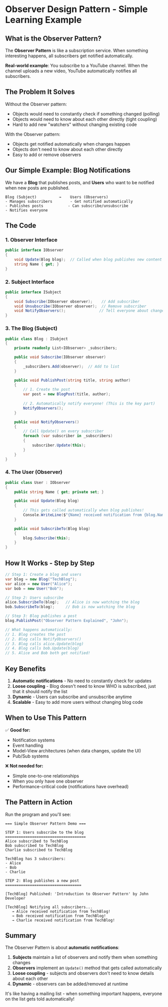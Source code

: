 # Observer Design Pattern - Simple Learning Example

## What is the Observer Pattern?

The **Observer Pattern** is like a subscription service. When something interesting happens, all subscribers get notified automatically.

**Real-world example**: You subscribe to a YouTube channel. When the channel uploads a new video, YouTube automatically notifies all subscribers.

## The Problem It Solves

Without the Observer pattern:
- Objects would need to constantly check if something changed (polling)
- Objects would need to know about each other directly (tight coupling)
- Hard to add new "watchers" without changing existing code

With the Observer pattern:
- Objects get notified automatically when changes happen
- Objects don't need to know about each other directly
- Easy to add or remove observers

## Our Simple Example: Blog Notifications

We have a **Blog** that publishes posts, and **Users** who want to be notified when new posts are published.

```
Blog (Subject)          →    Users (Observers)
- Manages subscribers        - Get notified automatically
- Publishes posts           - Can subscribe/unsubscribe
- Notifies everyone
```

## The Code

### 1. Observer Interface
```csharp
public interface IObserver
{
    void Update(Blog blog);  // Called when blog publishes new content
    string Name { get; }
}
```

### 2. Subject Interface  
```csharp
public interface ISubject
{
    void Subscribe(IObserver observer);    // Add subscriber
    void Unsubscribe(IObserver observer);  // Remove subscriber  
    void NotifyObservers();               // Tell everyone about changes
}
```

### 3. The Blog (Subject)
```csharp
public class Blog : ISubject
{
    private readonly List<IObserver> _subscribers;

    public void Subscribe(IObserver observer)
    {
        _subscribers.Add(observer);  // Add to list
    }

    public void PublishPost(string title, string author)
    {
        // 1. Create the post
        var post = new BlogPost(title, author);
        
        // 2. Automatically notify everyone! (This is the key part)
        NotifyObservers();
    }

    public void NotifyObservers()
    {
        // Call Update() on every subscriber
        foreach (var subscriber in _subscribers)
        {
            subscriber.Update(this);
        }
    }
}
```

### 4. The User (Observer)
```csharp
public class User : IObserver
{
    public string Name { get; private set; }

    public void Update(Blog blog)
    {
        // This gets called automatically when blog publishes!
        Console.WriteLine($"{Name} received notification from {blog.Name}!");
    }

    public void SubscribeTo(Blog blog)
    {
        blog.Subscribe(this);
    }
}
```

## How It Works - Step by Step

```csharp
// Step 1: Create a blog and users
var blog = new Blog("TechBlog");
var alice = new User("Alice");
var bob = new User("Bob");

// Step 2: Users subscribe  
alice.SubscribeTo(blog);   // Alice is now watching the blog
bob.SubscribeTo(blog);     // Bob is now watching the blog

// Step 3: Blog publishes a post
blog.PublishPost("Observer Pattern Explained", "John");

// What happens automatically:
// 1. Blog creates the post
// 2. Blog calls NotifyObservers()
// 3. Blog calls alice.Update(blog)
// 4. Blog calls bob.Update(blog)  
// 5. Alice and Bob both get notified!
```

## Key Benefits

1. **Automatic notifications** - No need to constantly check for updates
2. **Loose coupling** - Blog doesn't need to know WHO is subscribed, just that it should notify the list
3. **Dynamic** - Users can subscribe and unsubscribe anytime
4. **Scalable** - Easy to add more users without changing blog code

## When to Use This Pattern

✅ **Good for:**
- Notification systems
- Event handling
- Model-View architectures (when data changes, update the UI)
- Pub/Sub systems

❌ **Not needed for:**
- Simple one-to-one relationships
- When you only have one observer
- Performance-critical code (notifications have overhead)

## The Pattern in Action

Run the program and you'll see:

```
=== Simple Observer Pattern Demo ===

STEP 1: Users subscribe to the blog
====================================
Alice subscribed to TechBlog
Bob subscribed to TechBlog  
Charlie subscribed to TechBlog

TechBlog has 3 subscribers:
- Alice
- Bob
- Charlie

STEP 2: Blog publishes a new post
==================================

[TechBlog] Published: 'Introduction to Observer Pattern' by John Developer

[TechBlog] Notifying all subscribers...
   → Alice received notification from TechBlog!
   → Bob received notification from TechBlog!
   → Charlie received notification from TechBlog!
```

## Summary

The Observer Pattern is about **automatic notifications**:

1. **Subjects** maintain a list of observers and notify them when something changes
2. **Observers** implement an `Update()` method that gets called automatically  
3. **Loose coupling** - subjects and observers don't need to know details about each other
4. **Dynamic** - observers can be added/removed at runtime

It's like having a mailing list - when something important happens, everyone on the list gets told automatically! 